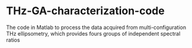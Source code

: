 # THz-GA-characterization-code
The code in Matlab to process the data acquired from multi-configuration THz ellipsometry, which provides fours groups of independent spectral ratios
